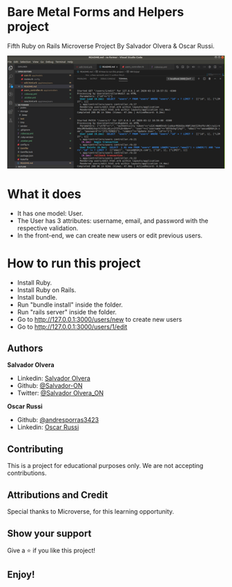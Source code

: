 # Bare Metal Forms and Helpers project

Fifth Ruby on Rails Microverse Project By Salvador Olvera &amp; Oscar Russi.

![screenshot](./screenshot.png)


# What it does

- It has one model: User.
- The User has 3 attributes: username, email, and password with the respective validation.
- In the front-end, we can create new users or edit previous users.


# How to run this project

- Install Ruby.
- Install Ruby on Rails.
- Install bundle.
- Run "bundle install" inside the folder.
- Run "rails server" inside the folder.
- Go to http://127.0.0.1:3000/users/new to create new users
- Go to http://127.0.0.1:3000/users/1/edit

## Authors

**Salvador Olvera**
- Linkedin: [Salvador Olvera](https://www.linkedin.com/in/salvador-olvera-n)
- Github: [@Salvador-ON](https://github.com/Salvador-ON)
- Twitter: [@Salvador Olvera_ON](https://twitter.com/Salvador_ON) 

**Oscar Russi**
- Github: [@andresporras3423](https://github.com/andresporras3423/)
- Linkedin: [Oscar Russi](https://www.linkedin.com/in/oscar-andr%C3%A9s-russi-porras-053236167/)

## Contributing

This is a project for educational purposes only. We are not accepting contributions.

## Attributions and Credit

Special thanks to Microverse, for this learning opportunity. 

## Show your support

Give a ⭐️ if you like this project!

## Enjoy!
